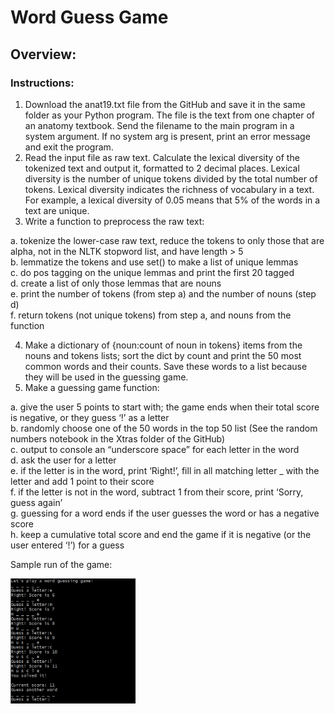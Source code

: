 # Word Guess Game

## Overview:

### Instructions:
1. Download the anat19.txt file from the GitHub and save it in the same folder as your Python program. The file is the text from one chapter of an anatomy textbook. Send the filename to the main program in a system argument. If no system arg is present, print an error message and exit the program.
2. Read the input file as raw text. Calculate the lexical diversity of the tokenized text and output it, formatted to 2 decimal places. Lexical diversity is the number of unique tokens divided by the total number of tokens. Lexical diversity indicates the richness of vocabulary in a text. For example, a lexical diversity of 0.05 means that 5% of the words in a text are unique.
3. Write a function to preprocess the raw text:

a. tokenize the lower-case raw text, reduce the tokens to only those that are alpha, not in the NLTK stopword list, and have length > 5  
b. lemmatize the tokens and use set() to make a list of unique lemmas  
c. do pos tagging on the unique lemmas and print the first 20 tagged  
d. create a list of only those lemmas that are nouns  
e. print the number of tokens (from step a) and the number of nouns (step d)  
f. return tokens (not unique tokens) from step a, and nouns from the function  

4. Make a dictionary of {noun:count of noun in tokens} items from the nouns and tokens lists; sort the dict by count and print the 50 most common words and their counts. Save these words to a list because they will be used in the guessing game.
5. Make a guessing game function:

a. give the user 5 points to start with; the game ends when their total score is negative, or they guess ‘!’ as a letter  
b. randomly choose one of the 50 words in the top 50 list (See the random numbers notebook in the Xtras folder of the GitHub)  
c. output to console an “underscore space” for each letter in the word  
d. ask the user for a letter  
e. if the letter is in the word, print ‘Right!’, fill in all matching letter _ with the letter and add 1 point to their score  
f. if the letter is not in the word, subtract 1 from their score, print ‘Sorry, guess again’  
g. guessing for a word ends if the user guesses the word or has a negative score  
h. keep a cumulative total score and end the game if it is negative (or the user entered ‘!’) for a guess  


Sample run of the game:

<img src="sample_run.png" data-canonical-src="https://gyazo.com/eb5c5741b6a9a16c692170a41a49c858.png" width="200" height="200" />